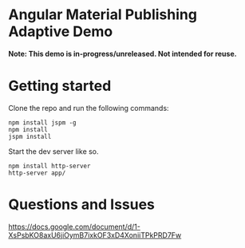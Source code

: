 # Angular Material Publishing Adaptive Demo

**Note: This demo is in-progress/unreleased. Not intended for reuse.**

# Getting started

Clone the repo and run the following commands:

```
npm install jspm -g
npm install
jspm install
```

Start the dev server like so.

```
npm install http-server
http-server app/
```

# Questions and Issues
https://docs.google.com/document/d/1-XsPsbKO8axU6jiOymB7ixkOF3xD4XoniiTPkPRD7Fw
